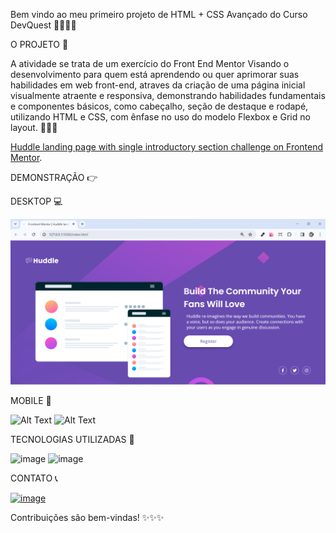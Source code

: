 Bem vindo ao meu primeiro projeto de HTML + CSS Avançado do Curso DevQuest 🧙‍♂️🧙‍♂️

O PROJETO 👋

A atividade se trata de um exercício do Front End Mentor Visando o desenvolvimento para quem está aprendendo ou quer aprimorar suas habilidades em  web front-end, atraves da criação de uma página inicial visualmente atraente e responsiva, demonstrando habilidades fundamentais e componentes básicos, como cabeçalho, seção de destaque e rodapé, utilizando HTML e CSS, com ênfase no uso do modelo Flexbox e Grid no layout. 👩🏻‍💻

[Huddle landing page with single introductory section challenge on Frontend Mentor](https://www.frontendmentor.io/challenges/huddle-landing-page-with-a-single-introductory-section-B_2Wvxgi0).

DEMONSTRAÇÃO 👉

DESKTOP 💻

![Alt Text](images/Captura%20de%20tela%202023-12-09%20124034.png)



MOBILE 📱

![Alt Text](https://media.giphy.com/media/eSozjz1eBmQUeiXhAp/giphy.gif)
![Alt Text](https://media.giphy.com/media/wyVwRSBsCE8W7RnJ6t/giphy.gif)



TECNOLOGIAS UTILIZADAS 🔨

![image](https://github.com/isahpao/html-css-advanced-devquest/assets/115017351/9cf73824-0a91-41bb-9071-a640d9d0e182)
![image](https://github.com/isahpao/html-css-advanced-devquest/assets/115017351/dd76bef9-c2ce-4f13-ac69-97350991402c)


CONTATO 📞

[![image](https://github.com/isahpao/html-css-advanced-devquest/assets/115017351/baaf2802-d10d-4c30-9c8a-677219c835a5)](https://www.linkedin.com/in/isabelah-campos/)


Contribuições são bem-vindas!  :sparkles::sparkles::sparkles: 



 

  



